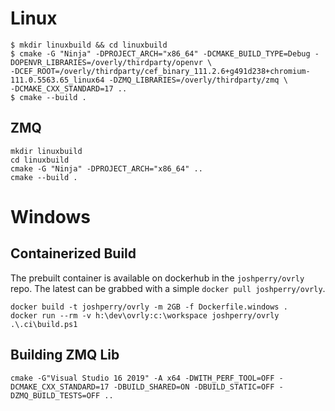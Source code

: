 # Linux

    $ mkdir linuxbuild && cd linuxbuild
    $ cmake -G "Ninja" -DPROJECT_ARCH="x86_64" -DCMAKE_BUILD_TYPE=Debug -DOPENVR_LIBRARIES=/overly/thirdparty/openvr \
    -DCEF_ROOT=/overly/thirdparty/cef_binary_111.2.6+g491d238+chromium-111.0.5563.65_linux64 -DZMQ_LIBRARIES=/overly/thirdparty/zmq \
    -DCMAKE_CXX_STANDARD=17 ..
    $ cmake --build .

## ZMQ

    mkdir linuxbuild
    cd linuxbuild
    cmake -G "Ninja" -DPROJECT_ARCH="x86_64" ..
    cmake --build .

# Windows

## Containerized Build

The prebuilt container is available on dockerhub in the `joshperry/ovrly` repo. The latest can be grabbed with a simple `docker pull joshperry/ovrly`.

    docker build -t joshperry/ovrly -m 2GB -f Dockerfile.windows .
    docker run --rm -v h:\dev\ovrly:c:\workspace joshperry/ovrly .\.ci\build.ps1

## Building ZMQ Lib

    cmake -G"Visual Studio 16 2019" -A x64 -DWITH_PERF_TOOL=OFF -DCMAKE_CXX_STANDARD=17 -DBUILD_SHARED=ON -DBUILD_STATIC=OFF -DZMQ_BUILD_TESTS=OFF ..
